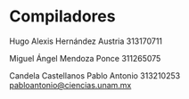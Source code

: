 # Compiladores

Hugo Alexis Hernández Austria 313170711

Miguel Ángel Mendoza Ponce 311265075

Candela Castellanos Pablo Antonio 313210253 pabloantonio@ciencias.unam.mx
